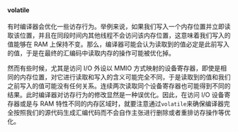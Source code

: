 #### volatile

有时编译器会优化一些访存行为。举例来说，如果我们写入一个内存位置并立即读取该位置，并且在同段时间内其他线程不会访问该内存位置，这意味着我们写入的值能够在 RAM 上保持不变。那么，编译器可能会认为读取到的值必定是此前写入的值，于是在最终的汇编码中读取内存的操作可能被优化掉。

然而有些时候，尤其是访问 I/O 外设以 MMIO 方式映射的设备寄存器，即使是相同的内存位置，对它进行读取和写入的含义可能完全不同，于是读取到的值和我们之前写入的值可能没有任何关系。连续两次读取同个设备寄存器也可能得到不同的结果。此时编译器对访存行为的修改显然是一种误优化。因此，在访问 I/O 设备寄存器或是与 RAM 特性不同的内存区域时，就要注意通过`volatile`来确保编译器完全按照我们的源代码生成汇编代码而不会自作主张进行删除或者重排访存操作等优化。
